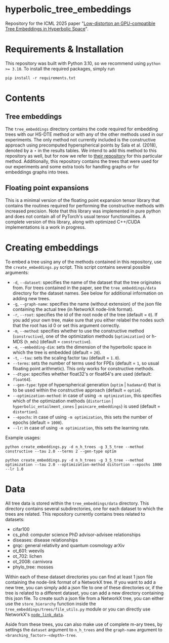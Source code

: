 # hyperbolic_tree_embeddings
Repository for the ICML 2025 paper "[Low-distorton an GPU-compatible Tree Embeddings in Hyperbolic Space](https://arxiv.org/abs/2502.17130)".

# Requirements & Installation
This repository was built with Python 3.10, so we recommend using `python >= 3.10`. To install the required packages, simply run 
```
pip install -r requirements.txt
```

# Contents
## Tree embeddings
The `tree_embeddings` directory contains the code required for embedding trees with our HS-DTE method or with any of the other methods used in our experiments. The only method not currently included is the constructive approach using precomputed hyperspherical points by Sala et al. (2018), denoted by a ⋆ in the results tables. We intend to add this method to this repository as well, but for now we refer to [their repository](https://github.com/HazyResearch/hyperbolics) for this particular method. Additionally, this repository contains the trees that were used for our experiments and some extra tools for handling graphs or for embeddings graphs into trees.

## Floating point expansions
This is a minimal version of the floating point expansion tensor library that contains the routines required for performing the constructive methods with increased precision. Note that this library was implemented in pure python and does not contain all of PyTorch's usual tensor functionalities. A complete version of this library, along with optimized C++/CUDA implementations is a work in progress. 

# Creating embeddings
To embed a tree using any of the methods contained in this repository, use the `create_embeddings.py` script. This script contains several possible arguments:
- `-d`, `--dataset`: specifies the name of the dataset that the tree originates from. For trees contained in the paper, see the `tree_embeddings/data` directory for the dataset names. See below for additional information on adding new trees.
- `-g`, `--graph-name`: specifies the name (without extension) of the json file containing the actual tree (in NetworkX node-link format).
- `-r`, `--root`: specifies the id of the root node of the tree (default = `0`). If you add your own tree, make sure that you either relabel the nodes such that the root has id 0 or set this argument correctly.
- `-m`, `--method`: specifies whether to use the constructive method (`constructive`), one of the optimization methods (`optimization`) or h-MDS (`h_mds`) (default = `constructive`).
- `-e`, `--embedding-dim`: sets the dimension of the hyperbolic space in which the tree is embedded (default = `20`).
- `-t`, `--tau`: sets the scaling factor tau (default = `1.0`).
- `--terms`: sets the number of terms used for FPEs (default = `1`, so usual floating point arithmetic). This only works for constructive methods. 
- `--dtype`: specifies whether float32's or float64's are used (default: `float64`).
- `--gen-type`: type of hyperspherical generation (`optim` | `hadamard`) that is to be used within the constructive approach (default = `optim`).
- `--optimization-method`: in case of using `-m optimization`, this specifies which of the optimization methods (`distortion` | `hyperbolic_entailment_cones` | `poincare_embeddings`) is used (default = `distortion`).
- `--epochs`: in case of using `-m optimization`, this sets the number of epochs (default = `1000`).
- `--lr`: in case of using `-m optimization`, this sets the learning rate.

Example usages:
```
python create_embeddings.py -d n_h_trees -g 3_5_tree --method constructive --tau 2.0 --terms 2 --gen-type optim
```
```
python create_embeddings.py -d n_h_trees -g 3_5_tree --method optimization --tau 2.0 --optimization-method distortion --epochs 1000 --lr 1.0
```

# Data
All tree data is stored within the `tree_embeddings/data` directory. This directory contains several subdirectories, one for each dataset to which the trees are related. This repository currently contains trees related to datasets:
- cifar100
- cs_phd: computer science PhD advisor-advisee relationships
- diseases: disease relationships
- grqc: general relativity and quantum cosmology arXiv
- ot_601: weevils
- ot_702: lichen
- ot_2008: carnivora
- phylo_tree: mosses

Within each of these dataset directories you can find at least 1 json file containing the node-link format of a NetworkX tree. If you want to add a new tree, you can simply add a json file to one of these directories or, if the tree is related to a different dataset, you can add a new directory containing this json file. To create such a json file from a NetworkX tree, you can either use the `store_hierarchy` function inside the `tree_embeddings/trees/file_utils.py` module or you can directly use NetworkX's [`node_link_data`](https://networkx.org/documentation/stable/reference/readwrite/generated/networkx.readwrite.json_graph.node_link_data.html). 

Aside from these trees, you can also make use of complete m-ary trees, by settings the `dataset` argument to `n_h_trees` and the `graph-name` argument to `<branching_factor>-<depth>-tree`.
